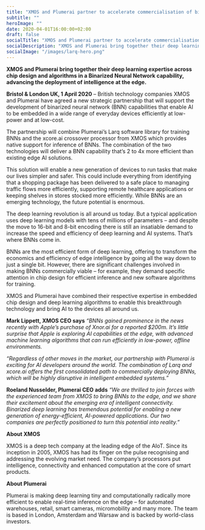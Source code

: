 ```yaml
---
title: "XMOS and Plumerai partner to accelerate commercialisation of binarized neural networks"
subtitle: ""
heroImage: ""
date: 2020-04-01T16:00:00+02:00
draft: false
socialTitle: "XMOS and Plumerai partner to accelerate commercialisation of binarized neural networks"
socialDescription: "XMOS and Plumerai bring together their deep learning expertise across chip design and algorithms in a Binarized Neural Network capability, advancing the deployment of intelligence at the edge."
socialImage: "/images/larq-hero.png"
---
```


**XMOS and Plumerai bring together their deep learning expertise across chip design and algorithms in a Binarized Neural Network capability, advancing the deployment of intelligence at the edge.**

**Bristol & London UK, 1 April 2020** – British technology companies XMOS and Plumerai have agreed a new strategic partnership that will support the development of binarized neural network (BNN) capabilities that enable AI to be embedded in a wide range of everyday devices efficiently at low-power and at low-cost.

The partnership will combine Plumerai’s Larq software library for training BNNs and the xcore.ai crossover processor from XMOS which provides native support for inference of BNNs.
The combination of the two technologies will deliver a BNN capability that’s 2 to 4x more efficient than existing edge AI solutions.

This solution will enable a new generation of devices to run tasks that make our lives simpler and safer.
This could include everything from identifying that a shopping package has been delivered to a safe place to managing traffic flows more efficiently, supporting remote healthcare applications or keeping shelves in stores stocked more efficiently.
While BNNs are an emerging technology, the future potential is enormous.

The deep learning revolution is all around us today.
But a typical application uses deep learning models with tens of millions of parameters – and despite the move to 16-bit and 8-bit encoding there is still an insatiable demand to increase the speed and efficiency of deep learning and AI systems.
That’s where BNNs come in.

BNNs are the most efficient form of deep learning, offering to transform the economics and efficiency of edge intelligence by going all the way down to just a single bit.
However, there are significant challenges involved in making BNNs commercially viable – for example, they demand specific attention in chip design for efficient inference and new software algorithms for training.

XMOS and Plumerai have combined their respective expertise in embedded chip design and deep learning algorithms to enable this breakthrough technology and bring AI to the devices all around us.

**Mark Lippett, XMOS CEO says** *“BNNs gained prominence in the news recently with Apple’s purchase of Xnor.ai for a reported $200m.
It’s little surprise that Apple is exploring AI capabilities at the edge, with advanced machine learning algorithms that can run efficiently in low-power, offline environments.*


*“Regardless of other moves in the market, our partnership with Plumerai is exciting for AI developers around the world.
The combination of Larq and xcore.ai offers the first consolidated path to commercially deploying BNNs, which will be highly disruptive in intelligent embedded systems.”*

**Roeland Nusselder, Plumerai CEO adds** *“We are thrilled to join forces with the experienced team from XMOS to bring BNNs to the edge, and we share their excitement about the emerging era of intelligent connectivity.
Binarized deep learning has tremendous potential for enabling a new generation of energy-efficient, AI-powered applications.
Our two companies are perfectly positioned to turn this potential into reality.”*


**About XMOS**

XMOS is a deep tech company at the leading edge of the AIoT.
Since its inception in 2005, XMOS has had its finger on the pulse recognising and addressing the evolving market need.
The company’s processors put intelligence, connectivity and enhanced computation at the core of smart products.

**About Plumerai**

Plumerai is making deep learning tiny and computationally radically more efficient to enable real-time inference on the edge – for automated warehouses, retail, smart cameras, micromobility and many more.
The team is based in London, Amsterdam and Warsaw and is backed by world-class investors.
